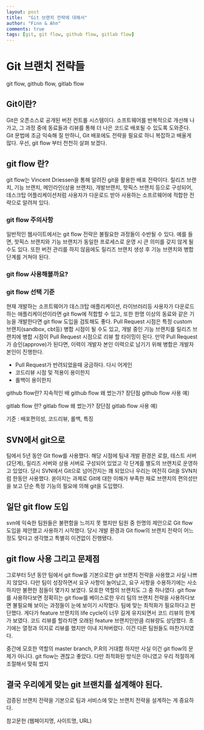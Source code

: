 ```yaml
---
layout: post
title:  "Git 브랜치 전략에 대해서"
author: "Finn & Ahn"
comments: true
tags: [git, git flow, github flow, gitlab flow]
---
```


# Git 브랜치 전략들
git flow, github flow, gitlab flow

## Git이란?
Git은 오픈소스로 공개된 버전 컨트롤 시스템이다. 
소프트웨어를 반복적으로 개선해 나가고, 그 과정 중에 동료들과 리뷰를 통해 더 나은 코드로 배포될 수 있도록 도와준다. 
Git 문법에 조금 익숙해 질 만하니, Git 배포에도 전략을 필요로 하니 복잡하고 배울게 많다. 
우선, git flow 부터 천천히 살펴 보겠다.  

## git flow 란?
git flow는 Vincent Driessen을 통해 알려진 git을 활용한 배포 전략이다. 
릴리즈 브랜치, 기능 브랜치, 메인라인(상용 브랜치), 개발브랜치, 핫픽스 브랜치 등으로 구성되어,
데스크탑 어플리케이션처럼 사용자가 다운로드 받아 사용하는 소프르웨어에 적합한 전략으로 알려져 있다.  

### git flow 주의사항
일반적인 웹사이트에서는 git flow 전략은 불필요한 과정들이 수반될 수 있다.
예를 들면, 핫픽스 브랜치와 기능 브랜치가 동일한 프로세스로 운영 시 큰 의미를 갖지 않게 될 수도 있다. 
또한 버전 관리를 하지 않음에도 릴리즈 브랜치 생성 후 기능 브랜치와 병합 단계를 거쳐야 된다. 

### git flow 사용해볼까요?


### git flow 선택 기준
현재 개발하는 소프트웨어가 데스크탑 애플리케이션, 라이브러리등 사용자가 다운로드하는 애플리케이션이라면 git flow에 적합할 수 있고, 
또한 한명 이상의 동료와 같은 기능을 개발한다면 git flow 도입을 검토해도 좋다. 
Pull Request 시점은 특정 custom 브랜치(sandbox, cbt등) 병합 시점이 될 수도 있고,
개발 중인 기능 브랜치를 릴리즈 브랜치에 병합 시점이 Pull Request 시점으로 리뷰 할 타이밍이 된다. 
만약 Pull Request가 승인(approve)가 된다면, 이력이 개발자 본인 이력으로 남기기 위해 병합은 개발자 본인이 진행한다. 
- Pull Request가 반려되었을때 궁금하다. 다시 어게인
- 코드리뷰 시점 및 적용이 용이한지
- 롤백이 용이한지

github flow란?
지속적인 배
github flow 왜 썼는가? 장단점
github flow 사용 예)


gitlab flow 란?
gitlab flow 왜 썼는가? 장단점
gitlab flow 사용 예)

기준 : 배포편의성, 코드리뷰, 롤백, 특징

## SVN에서 git으로
팀에서 5년 동안 Git flow를 사용했다.
해당 시점에 팀내 개발 환경은 로컬, 테스트 서버(2단계), 릴리즈 서버와 상용 서버로 구성되어 있었고
각 단계를 별도의 브랜치로 운영하고 있었다.
당시 SVN에서 Git으로 넘어간지는 꽤 되었으나 우리는 여전히 Git을 SVN처럼 한동안 사용했다.
쏟아지는 과제로 Git에 대한 이해가 부족한 채로 브랜치의 편의성만을 보고 단순 특정 기능의 필요에 의해 git을 도입했다.

## 일단 git flow 도입
svn에 익숙한 팀원들은 불편함을 느끼지 못 했지만 팀원 중 한명의 제안으로 Git flow 도입을 제안했고 사용하기 시작했다.
당시 개발 환경과 Git flow의 브랜치 전략이 어느 정도 맞다고 생각했고 특별히 이견없이 진행됐다.

## git flow 사용 그리고 문제점
그로부터 5년 동안 팀에서 git flow를 기본으로한 git 브랜치 전략을 사용했고
사실 나쁘지 않았다. 다만 팀이 성장하면서 요구 사항이 늘어났고, 요구 사항을 수용하기에는
사소하지만 불편한 점들이 몇가지 보였다. 모호한 역할의 브랜치도 그 중 하나였다.
git flow를 사용하다보면 정확히는 git flow를 베이스로한 우리 팀의 브랜치 전략을 사용하다보면
불필요해 보이는 과정들이 눈에 보이기 시작했다.
팀에 맞는 최적화가 필요하다고 판단했다.
게다가 feature 브랜치의 life cycle이 너무 길게 유지되면서
코드 리뷰의 한계가 보였다.
코드 리뷰를 할라치면 오래된 feature 브랜치인만큼 리뷰량도 상당했다.
초기에는 열정과 의지로 리뷰를 했지만 이내 지쳐버렸다.
이건 다른 팀원들도 마찬가지였다. 

중간에 모호한 역할의 master branch, P.R의 거대함
하지만 사실 이건 git flow의 문제가 아니다.
git flow는 괜찮고 좋았다. 다만 최적화된 방식은 아니였고
우리 적절하게 조절해서 맞춰 썼지 

## 결국 우리에게 맞는 git 브랜치를 설계해야 된다.
검증된 브랜치 전략을 기본으로 팀과 서비스에 맞는 브랜치 전략을 설계하는 게 중요하다.


참고문헌 (웹페이지명, 사이트명, URL)